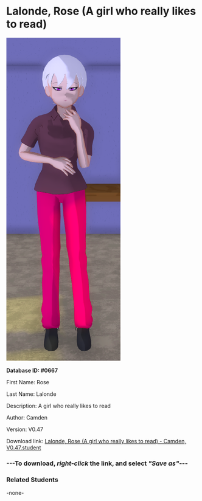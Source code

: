 # Lalonde, Rose (A girl who really likes to read)

<img src="Files/Lalonde, Rose (A girl who really likes to read).png" title="Lalonde, Rose (A girl who really likes to read) - Camden, V0.47">

**Database ID: #0667**

First Name: Rose

Last Name: Lalonde

Description: A girl who really likes to read

Author: Camden

Version: V0.47

Download link: <a href="https://raw.githubusercontent.com/Arbiter1223/Daigaku-Gurashi-Custom-Students/master/Students/Files/Lalonde%2C%20Rose%20(A%20girl%20who%20really%20likes%20to%20read)%20-%20Camden%2C%20V0.47.student">Lalonde, Rose (A girl who really likes to read) - Camden, V0.47.student</a>

### ---**To download, _right-click_ the link, and select _"Save as"_**---

### Related Students

-none-
